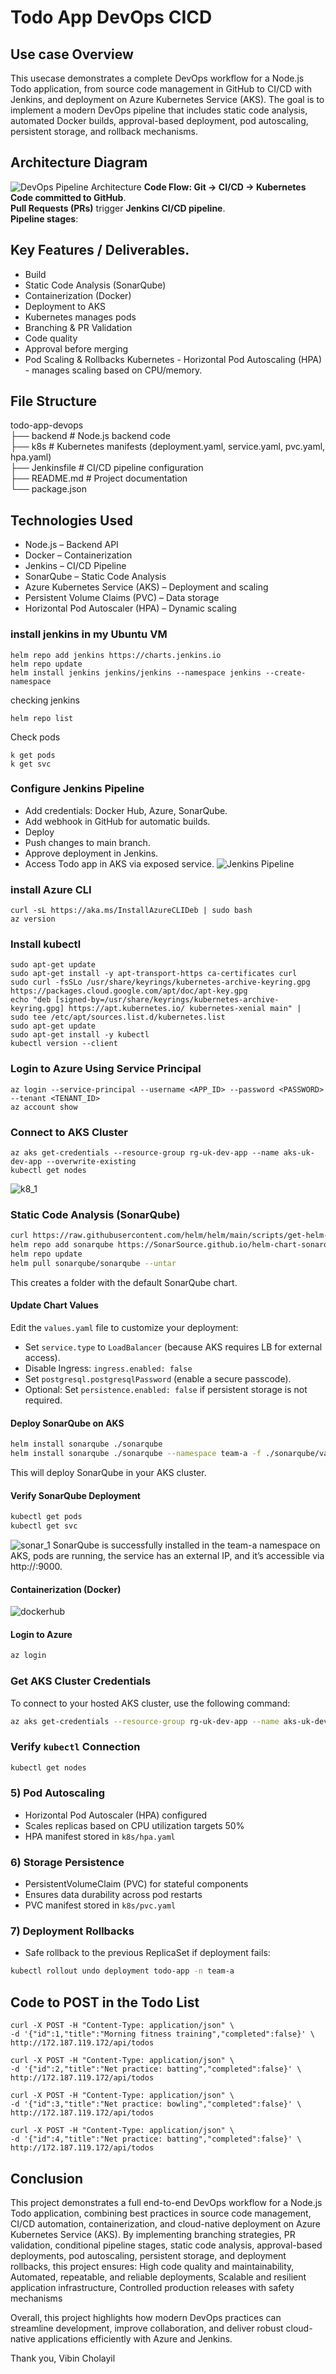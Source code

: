 # Todo App DevOps CICD

## Use case Overview
This usecase demonstrates a complete DevOps workflow for a Node.js Todo application, from source code management in GitHub to CI/CD with Jenkins, and deployment on Azure Kubernetes Service (AKS). The goal is to implement a modern DevOps pipeline that includes static code analysis, automated Docker builds, approval-based deployment, pod autoscaling, persistent storage, and rollback mechanisms.  

## Architecture Diagram
![DevOps Pipeline Architecture](https://github.com/vibincholayil/todo-app-devops/blob/main/images/ach01.png)
**Code Flow: Git → CI/CD → Kubernetes**  
**Code committed to GitHub**.  
**Pull Requests (PRs)** trigger **Jenkins CI/CD pipeline**.  
**Pipeline stages**: 

## Key Features / Deliverables.
   * Build
   * Static Code Analysis (SonarQube)
   * Containerization (Docker)
   * Deployment to AKS
   * Kubernetes manages pods  
   * Branching & PR Validation
   * Code quality
   * Approval before merging
   * Pod Scaling & Rollbacks Kubernetes - Horizontal Pod Autoscaling (HPA) - manages scaling based on CPU/memory.


## File Structure
todo-app-devops  
├── backend              # Node.js backend code  
├── k8s                  # Kubernetes manifests (deployment.yaml, service.yaml, pvc.yaml, hpa.yaml)  
├── Jenkinsfile          # CI/CD pipeline configuration  
├── README.md            # Project documentation  
└── package.json  

## Technologies Used
- Node.js – Backend API
- Docker – Containerization
- Jenkins – CI/CD Pipeline
- SonarQube – Static Code Analysis
- Azure Kubernetes Service (AKS) – Deployment and scaling
- Persistent Volume Claims (PVC) – Data storage
- Horizontal Pod Autoscaler (HPA) – Dynamic scaling


### install jenkins in my Ubuntu VM
```
helm repo add jenkins https://charts.jenkins.io  
helm repo update  
helm install jenkins jenkins/jenkins --namespace jenkins --create-namespace  
```
checking jenkins 
```
helm repo list
```
Check pods  
```
k get pods
k get svc
```

### Configure Jenkins Pipeline
- Add credentials: Docker Hub, Azure, SonarQube.
- Add webhook in GitHub for automatic builds.
- Deploy
- Push changes to main branch.
- Approve deployment in Jenkins.
- Access Todo app in AKS via exposed service.
![Jenkins Pipeline ](https://github.com/vibincholayil/todo-app-devops/blob/main/images/SS-pipeline.png)


### install Azure CLI
```
curl -sL https://aka.ms/InstallAzureCLIDeb | sudo bash  
az version
```
### Install kubectl
```
sudo apt-get update  
sudo apt-get install -y apt-transport-https ca-certificates curl  
sudo curl -fsSLo /usr/share/keyrings/kubernetes-archive-keyring.gpg https://packages.cloud.google.com/apt/doc/apt-key.gpg  
echo "deb [signed-by=/usr/share/keyrings/kubernetes-archive-keyring.gpg] https://apt.kubernetes.io/ kubernetes-xenial main" |   sudo tee /etc/apt/sources.list.d/kubernetes.list  
sudo apt-get update  
sudo apt-get install -y kubectl  
kubectl version --client  
```
### Login to Azure Using Service Principal
```
az login --service-principal --username <APP_ID> --password <PASSWORD> --tenant <TENANT_ID>  
az account show
```
### Connect to AKS Cluster
```
az aks get-credentials --resource-group rg-uk-dev-app --name aks-uk-dev-app --overwrite-existing  
kubectl get nodes  
```
![k8_1](https://github.com/vibincholayil/todo-app-devops/blob/main/images/k8_1.png)

### Static Code Analysis (SonarQube)

```bash
curl https://raw.githubusercontent.com/helm/helm/main/scripts/get-helm-3 | bash  
helm repo add sonarqube https://SonarSource.github.io/helm-chart-sonarqube  
helm repo update  
helm pull sonarqube/sonarqube --untar  
```
This creates a folder with the default SonarQube chart.  

#### Update Chart Values
Edit the `values.yaml` file to customize your deployment:  
* Set `service.type` to `LoadBalancer` (because AKS requires LB for external access).
* Disable Ingress: `ingress.enabled: false`
* Set `postgresql.postgresqlPassword` (enable a secure passcode).
* Optional: Set `persistence.enabled: false` if persistent storage is not required.

#### Deploy SonarQube on AKS
```bash
helm install sonarqube ./sonarqube
helm install sonarqube ./sonarqube --namespace team-a -f ./sonarqube/value_1.yaml
```
This will deploy SonarQube in your AKS cluster.

#### Verify SonarQube Deployment
```bash
kubectl get pods
kubectl get svc
```
![sonar_1](https://github.com/vibincholayil/todo-app-devops/blob/main/images/sonar_1.png)
SonarQube is successfully installed in the team-a namespace on AKS, pods are running, the service has an external IP, and it’s accessible via http://<EXTERNAL-IP>:9000.  

#### Containerization (Docker)
![dockerhub](https://github.com/vibincholayil/todo-app-devops/blob/main/images/dockerhub.png)

#### Login to Azure
```bash
az login
```

### Get AKS Cluster Credentials
To connect to your hosted AKS cluster, use the following command:  
```bash
az aks get-credentials --resource-group rg-uk-dev-app --name aks-uk-dev-app --overwrite-existing  
```

### Verify `kubectl` Connection

```bash
kubectl get nodes
```

### 5) Pod Autoscaling
- Horizontal Pod Autoscaler (HPA) configured  
- Scales replicas based on CPU utilization targets  50%  
- HPA manifest stored in `k8s/hpa.yaml`  

### 6) Storage Persistence
- PersistentVolumeClaim (PVC) for stateful components  
- Ensures data durability across pod restarts  
- PVC manifest stored in `k8s/pvc.yaml`

### 7) Deployment Rollbacks
- Safe rollback to the previous ReplicaSet if deployment fails:  
```bash
kubectl rollout undo deployment todo-app -n team-a
```

## Code to POST in the Todo List
```
curl -X POST -H "Content-Type: application/json" \
-d '{"id":1,"title":"Morning fitness training","completed":false}' \
http://172.187.119.172/api/todos

curl -X POST -H "Content-Type: application/json" \
-d '{"id":2,"title":"Net practice: batting","completed":false}' \
http://172.187.119.172/api/todos

curl -X POST -H "Content-Type: application/json" \
-d '{"id":3,"title":"Net practice: bowling","completed":false}' \
http://172.187.119.172/api/todos

curl -X POST -H "Content-Type: application/json" \
-d '{"id":4,"title":"Net practice: batting","completed":false}' \
http://172.187.119.172/api/todos
```

## Conclusion

This project demonstrates a full end-to-end DevOps workflow for a Node.js Todo application, combining best practices in source code management, CI/CD automation, containerization, and cloud-native deployment on Azure Kubernetes Service (AKS).  By implementing branching strategies, PR validation, conditional pipeline stages, static code analysis, approval-based deployments, pod autoscaling, persistent storage, and deployment rollbacks, this project ensures: High code quality and maintainability, Automated, repeatable, and reliable deployments, Scalable and resilient application infrastructure, Controlled production releases with safety mechanisms  

Overall, this project highlights how modern DevOps practices can streamline development, improve collaboration, and deliver robust cloud-native applications efficiently with Azure and Jenkins.

Thank you,
Vibin Cholayil

